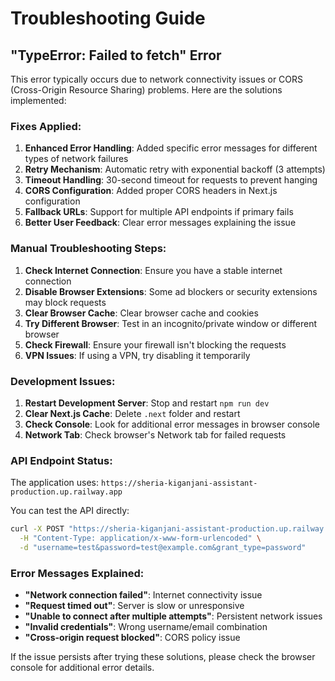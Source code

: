 # Troubleshooting Guide

## "TypeError: Failed to fetch" Error

This error typically occurs due to network connectivity issues or CORS (Cross-Origin Resource Sharing) problems. Here are the solutions implemented:

### Fixes Applied:

1. **Enhanced Error Handling**: Added specific error messages for different types of network failures
2. **Retry Mechanism**: Automatic retry with exponential backoff (3 attempts)
3. **Timeout Handling**: 30-second timeout for requests to prevent hanging
4. **CORS Configuration**: Added proper CORS headers in Next.js configuration
5. **Fallback URLs**: Support for multiple API endpoints if primary fails
6. **Better User Feedback**: Clear error messages explaining the issue

### Manual Troubleshooting Steps:

1. **Check Internet Connection**: Ensure you have a stable internet connection
2. **Disable Browser Extensions**: Some ad blockers or security extensions may block requests
3. **Clear Browser Cache**: Clear browser cache and cookies
4. **Try Different Browser**: Test in an incognito/private window or different browser
5. **Check Firewall**: Ensure your firewall isn't blocking the requests
6. **VPN Issues**: If using a VPN, try disabling it temporarily

### Development Issues:

1. **Restart Development Server**: Stop and restart `npm run dev`
2. **Clear Next.js Cache**: Delete `.next` folder and restart
3. **Check Console**: Look for additional error messages in browser console
4. **Network Tab**: Check browser's Network tab for failed requests

### API Endpoint Status:

The application uses: `https://sheria-kiganjani-assistant-production.up.railway.app`

You can test the API directly:
```bash
curl -X POST "https://sheria-kiganjani-assistant-production.up.railway.app/token" \
  -H "Content-Type: application/x-www-form-urlencoded" \
  -d "username=test&password=test@example.com&grant_type=password"
```

### Error Messages Explained:

- **"Network connection failed"**: Internet connectivity issue
- **"Request timed out"**: Server is slow or unresponsive
- **"Unable to connect after multiple attempts"**: Persistent network issues
- **"Invalid credentials"**: Wrong username/email combination
- **"Cross-origin request blocked"**: CORS policy issue

If the issue persists after trying these solutions, please check the browser console for additional error details. 